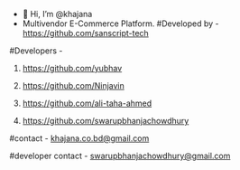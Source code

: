 - 👋 Hi, I’m @khajana
- Multivendor E-Commerce Platform. 
#Developed by - https://github.com/sanscript-tech

#Developers - 

1. https://github.com/yubhav

2. https://github.com/Ninjavin

3. https://github.com/ali-taha-ahmed

4. https://github.com/swarupbhanjachowdhury

#contact - khajana.co.bd@gmail.com

#developer contact - swarupbhanjachowdhury@gmail.com

